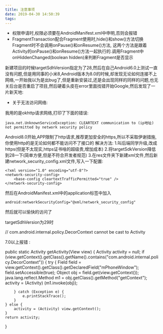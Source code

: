 ```yaml
---
title: 注意事项
date: 2019-04-30 14:50:39
tags:
---
```

* 权限申请时,权限必须要在AndroidManifest.xml中申明,否则会报错
* FragmentTransaction配合Fragment使用时,hide()和show()方法切换Fragment时不会调用onPause()和onResume()方法,
这两个方法是跟着Activity的onPause()和onResume()方法一起执行的.调用Fragment中onHiddenChanged(boolean hidden)来判断Fragment是否显示



新建项目的时候targetSdhVersion指定为了28,然后在自己Android6.0上测试一直没有问题,但是用同事的小米8,Android版本为8.0的时候,却发现无论如何连接不上网络,一开始我以为是出bug了,但是重新安装过,还是会出现同样的同样的问题,也无关后台是否重启了项目,然后硬着头皮在error里面找错开始Google,然后发现了一片新天地:

* 关于无法访问网络:

我用的是okhttp请求网络,打印了下面的错误:
```
java.net.UnknownServiceException: CLEARTEXT communication to (ip地址) not permitted by network security policy
```


Android8.0开始,APP限制了http请求,推荐更加安全的https,所以不采取伊谢措施,你使用http的是无论如何都不能访问不了接口的
解决方法:
1.叫后端同学升级,改成https(但是不太现实,https证书啥的超级贵,增加成本)
2.将targetSdkVersion降低到28一下(简单方便,但是不符合开发者规范)
3.在res文件夹下新建xml文件,然后新建network_security_config.xml文件,写入一下配置:
```
<?xml version="1.0" encoding="utf-8"?>
<network-security-config>
    <base-config cleartextTrafficPermitted="true" />
</network-security-config>
```
然后在AndroidManifest.xml中的application标签中加入
```
android:networkSecurityConfig="@xml/network_security_config"
```
然后就可以愉快的访问了


targetSdhVersion为29时




//
com.android.internal.policy.DecorContext cannot be cast to Activity


7.0以上报错 :


public static Activity getActivity(View view) {
    Activity activity = null;
    if (view.getContext().getClass().getName().contains("com.android.internal.policy.DecorContext")) {
        try {
            Field field = view.getContext().getClass().getDeclaredField("mPhoneWindow");
            field.setAccessible(true);
            Object obj = field.get(view.getContext());
            java.lang.reflect.Method m1 = obj.getClass().getMethod("getContext");
            activity = (Activity) (m1.invoke(obj));

        } catch (Exception e) {
            e.printStackTrace();
        }
    } else {
        activity = (Activity) view.getContext();
    }
    return activity;
}